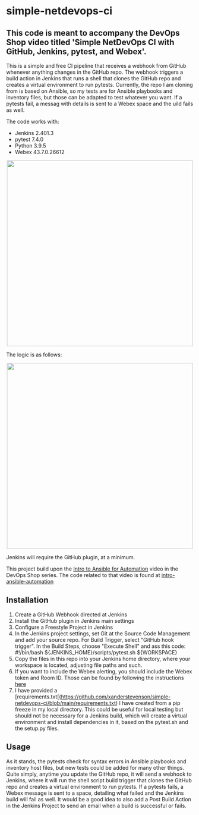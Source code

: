 # simple-netdevops-ci

## This code is meant to accompany the DevOps Shop video titled 'Simple NetDevOps CI with GitHub, Jenkins, pytest, and Webex'.

This is a simple and free CI pipeline that receives a webhook from GitHub whenever anything changes in the GitHub repo. The webhook triggers a build action in Jenkins that runs a shell that clones the GitHub repo and creates a virtual environment to run pytests. Currently, the repo I am cloning from is based on Ansible, so my tests are for Ansible playbooks and inventory files, but those can be adapted to test whatever you want. If a pytests fail, a messag with details is sent to a Webex space and the uild fails as well.

The code works with:
<ul>
<li>Jenkins 2.401.3 </li>
<li>pytest 7.4.0</li>
<li>Python 3.9.5</li>
<li>Webex 43.7.0.26612</li>
</ul>
<p align="center"><img src="https://github.com/xanderstevenson/simple-netdevops-ci/assets/27918923/c006358a-eba3-4a48-b1e0-8dc488223f2e" width="500" /></p>

The logic is as follows:

<p align="center"><img src="https://github.com/xanderstevenson/simple-netdevops-ci/assets/27918923/431a5e69-a103-42f8-a745-b75fbb7283d6" width="500" /></p>

Jenkins will require the GitHub plugin, at a minimum.

This project build upon the [Intro to Ansible for Automation](https://youtu.be/2rDAziMChXs) video in the DevOps Shop series. The code related to that video is found at [intro-ansible-automation](https://github.com/xanderstevenson/intro-ansible-automation)

## Installation

1. Create a GitHub Webhook directed at Jenkins
2. Install the GitHub plugin in Jenkins main settings
3. Configure a Freestyle Project in Jenkins
4. In the Jenkins project settings, set Git at the Source Code Management and add your source repo.  For Build Trigger, select "GitHub hook trigger". In the Build Steps, choose "Execute Shell" and ass this code:
#!/bin/bash
${JENKINS_HOME}/scripts/pytest.sh ${WORKSPACE}
5. Copy the files in this repo into your Jenkins home directory, where your workspace is located, adjusting file paths and such.
6. If you want to include the Webex alerting, you should include the Webex token and Room ID. Those can be found by following the instructions [here](https://blogs.cisco.com/developer/automatewebexspace01)
7. I have provided a [requirements.txt[(https://github.com/xanderstevenson/simple-netdevops-ci/blob/main/requirements.txt) I have created from a pip freeze in my local directory. This could be useful for local testing but should not be necessary for a Jenkins build, which will create a virtual environment and install dependencies in it, based on the pytest.sh and the setup.py files.

## Usage

As it stands, the pytests check for syntax errors in Ansible playbooks and inventory host files, but new tests could be added for many other things. Quite simply, anytime you update the GitHub repo, it will send a webhook to Jenkins, where it will run the shell script build trigger that clones the GitHub repo and creates a virtual environment to run pytests. If a pytests fails, a Webex message is sent to a space, detailing what failed and the Jenkins build will fail as well. It would be a good idea to also add a Post Build Action in the Jenkins Project to send an email when a build is successful or fails.



